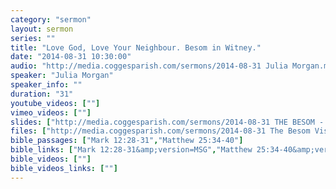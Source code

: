 ```yaml
---
category: "sermon"
layout: sermon
series: ""
title: "Love God, Love Your Neighbour. Besom in Witney."
date: "2014-08-31 10:30:00"
audio: "http://media.coggesparish.com/sermons/2014-08-31 Julia Morgan.mp3"
speaker: "Julia Morgan"
speaker_info: ""
duration: "31"
youtube_videos: [""]
vimeo_videos: [""]
slides: ["http://media.coggesparish.com/sermons/2014-08-31 THE BESOM - Sweep Away Suffering.pdf","http://media.coggesparish.com/sermons/2014-08-31 THE BESOM - Time-Giving Projects.pdf"]
files: ["http://media.coggesparish.com/sermons/2014-08-31 The Besom Vision Film.wmv"]
bible_passages: ["Mark 12:28-31","Matthew 25:34-40"]
bible_links: ["Mark 12:28-31&amp;version=MSG","Matthew 25:34-40&amp;version=NIVUK"]
bible_videos: [""]
bible_videos_links: [""]
---
```

